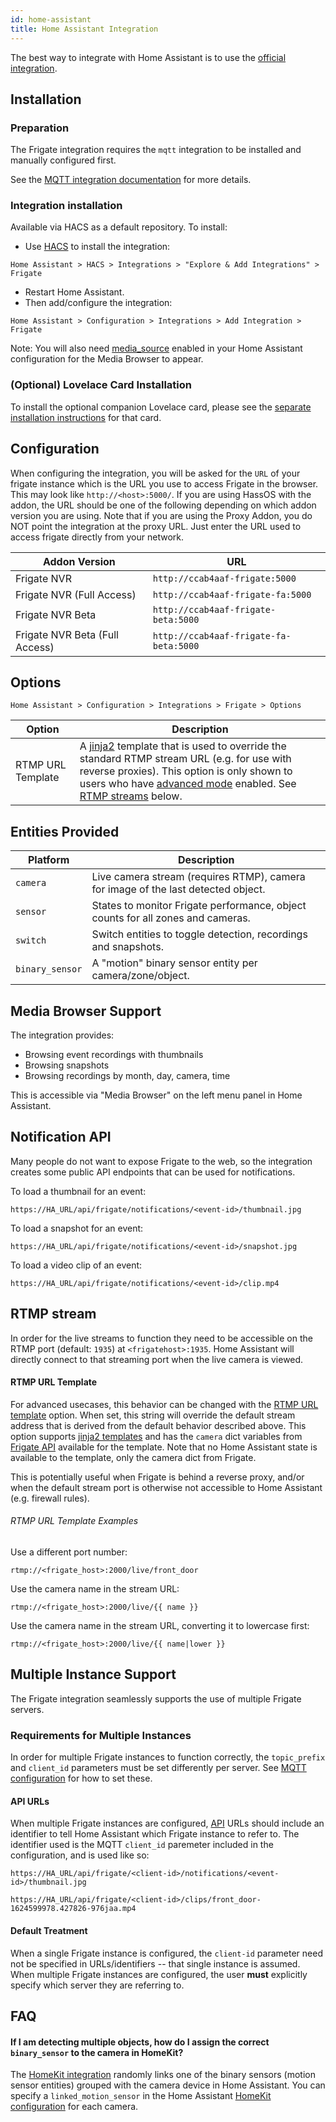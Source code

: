 ```yaml
---
id: home-assistant
title: Home Assistant Integration
---
```


The best way to integrate with Home Assistant is to use the [official integration](https://github.com/blakeblackshear/frigate-hass-integration).

## Installation

### Preparation

The Frigate integration requires the `mqtt` integration to be installed and
manually configured first.

See the [MQTT integration
documentation](https://www.home-assistant.io/integrations/mqtt/) for more
details.

### Integration installation

Available via HACS as a default repository. To install:

- Use [HACS](https://hacs.xyz/) to install the integration:

```
Home Assistant > HACS > Integrations > "Explore & Add Integrations" > Frigate
```

- Restart Home Assistant.
- Then add/configure the integration:

```
Home Assistant > Configuration > Integrations > Add Integration > Frigate
```

Note: You will also need
[media_source](https://www.home-assistant.io/integrations/media_source/) enabled
in your Home Assistant configuration for the Media Browser to appear.

### (Optional) Lovelace Card Installation

To install the optional companion Lovelace card, please see the [separate
installation instructions](https://github.com/dermotduffy/frigate-hass-card) for
that card.

## Configuration

When configuring the integration, you will be asked for the `URL` of your frigate instance which is the URL you use to access Frigate in the browser. This may look like `http://<host>:5000/`. If you are using HassOS with the addon, the URL should be one of the following depending on which addon version you are using. Note that if you are using the Proxy Addon, you do NOT point the integration at the proxy URL. Just enter the URL used to access frigate directly from your network.

| Addon Version                  | URL                                    |
| ------------------------------ | -------------------------------------- |
| Frigate NVR                    | `http://ccab4aaf-frigate:5000`         |
| Frigate NVR (Full Access)      | `http://ccab4aaf-frigate-fa:5000`      |
| Frigate NVR Beta               | `http://ccab4aaf-frigate-beta:5000`    |
| Frigate NVR Beta (Full Access) | `http://ccab4aaf-frigate-fa-beta:5000` |

<a name="options"></a>

## Options

```
Home Assistant > Configuration > Integrations > Frigate > Options
```

| Option            | Description                                                                                                                                                                                                                                                                                                                          |
| ----------------- | ------------------------------------------------------------------------------------------------------------------------------------------------------------------------------------------------------------------------------------------------------------------------------------------------------------------------------------ |
| RTMP URL Template | A [jinja2](https://jinja.palletsprojects.com/) template that is used to override the standard RTMP stream URL (e.g. for use with reverse proxies). This option is only shown to users who have [advanced mode](https://www.home-assistant.io/blog/2019/07/17/release-96/#advanced-mode) enabled. See [RTMP streams](#streams) below. |

## Entities Provided

| Platform        | Description                                                                       |
| --------------- | --------------------------------------------------------------------------------- |
| `camera`        | Live camera stream (requires RTMP), camera for image of the last detected object. |
| `sensor`        | States to monitor Frigate performance, object counts for all zones and cameras.   |
| `switch`        | Switch entities to toggle detection, recordings and snapshots.                    |
| `binary_sensor` | A "motion" binary sensor entity per camera/zone/object.                           |

## Media Browser Support

The integration provides:

- Browsing event recordings with thumbnails
- Browsing snapshots
- Browsing recordings by month, day, camera, time

This is accessible via "Media Browser" on the left menu panel in Home Assistant.

<a name="api"></a>

## Notification API

Many people do not want to expose Frigate to the web, so the integration creates some public API endpoints that can be used for notifications.

To load a thumbnail for an event:

```
https://HA_URL/api/frigate/notifications/<event-id>/thumbnail.jpg
```

To load a snapshot for an event:

```
https://HA_URL/api/frigate/notifications/<event-id>/snapshot.jpg
```

To load a video clip of an event:

```
https://HA_URL/api/frigate/notifications/<event-id>/clip.mp4
```

<a name="streams"></a>

## RTMP stream

In order for the live streams to function they need to be accessible on the RTMP
port (default: `1935`) at `<frigatehost>:1935`. Home Assistant will directly
connect to that streaming port when the live camera is viewed.

#### RTMP URL Template

For advanced usecases, this behavior can be changed with the [RTMP URL
template](#options) option. When set, this string will override the default stream
address that is derived from the default behavior described above. This option supports
[jinja2 templates](https://jinja.palletsprojects.com/) and has the `camera` dict
variables from [Frigate API](https://blakeblackshear.github.io/frigate/usage/api#apiconfig)
available for the template. Note that no Home Assistant state is available to the
template, only the camera dict from Frigate.

This is potentially useful when Frigate is behind a reverse proxy, and/or when
the default stream port is otherwise not accessible to Home Assistant (e.g.
firewall rules).

###### RTMP URL Template Examples

Use a different port number:

```
rtmp://<frigate_host>:2000/live/front_door
```

Use the camera name in the stream URL:

```
rtmp://<frigate_host>:2000/live/{{ name }}
```

Use the camera name in the stream URL, converting it to lowercase first:

```
rtmp://<frigate_host>:2000/live/{{ name|lower }}
```

## Multiple Instance Support

The Frigate integration seamlessly supports the use of multiple Frigate servers.

### Requirements for Multiple Instances

In order for multiple Frigate instances to function correctly, the
`topic_prefix` and `client_id` parameters must be set differently per server.
See [MQTT
configuration](https://blakeblackshear.github.io/frigate/configuration/index#mqtt)
for how to set these.

#### API URLs

When multiple Frigate instances are configured, [API](#api) URLs should include an
identifier to tell Home Assistant which Frigate instance to refer to. The
identifier used is the MQTT `client_id` paremeter included in the configuration,
and is used like so:

```
https://HA_URL/api/frigate/<client-id>/notifications/<event-id>/thumbnail.jpg
```

```
https://HA_URL/api/frigate/<client-id>/clips/front_door-1624599978.427826-976jaa.mp4
```

#### Default Treatment

When a single Frigate instance is configured, the `client-id` parameter need not
be specified in URLs/identifiers -- that single instance is assumed. When
multiple Frigate instances are configured, the user **must** explicitly specify
which server they are referring to.

## FAQ

#### If I am detecting multiple objects, how do I assign the correct `binary_sensor` to the camera in HomeKit?

The [HomeKit integration](https://www.home-assistant.io/integrations/homekit/) randomly links one of the binary sensors (motion sensor entities) grouped with the camera device in Home Assistant. You can specify a `linked_motion_sensor` in the Home Assistant [HomeKit configuration](https://www.home-assistant.io/integrations/homekit/#linked_motion_sensor) for each camera.
